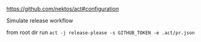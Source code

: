 https://github.com/nektos/act#configuration

Simulate release workflow

from root dir run `act -j release-please -s GITHUB_TOKEN -e .act/pr.json`
